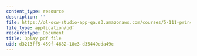 ```yaml
---
content_type: resource
description: ''
file: https://ol-ocw-studio-app-qa.s3.amazonaws.com/courses/5-111-principles-of-chemical-science-fall-2008/d3213ff5459f468218e3d35449eda49c_pZEjVRqe-N4.pdf
file_type: application/pdf
resourcetype: Document
title: 3play pdf file
uid: d3213ff5-459f-4682-18e3-d35449eda49c
---
```

